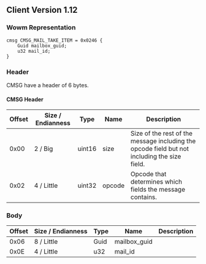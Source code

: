 ## Client Version 1.12

### Wowm Representation
```rust,ignore
cmsg CMSG_MAIL_TAKE_ITEM = 0x0246 {
    Guid mailbox_guid;    
    u32 mail_id;    
}
```
### Header
CMSG have a header of 6 bytes.

#### CMSG Header
| Offset | Size / Endianness | Type   | Name   | Description |
| ------ | ----------------- | ------ | ------ | ----------- |
| 0x00   | 2 / Big           | uint16 | size   | Size of the rest of the message including the opcode field but not including the size field.|
| 0x02   | 4 / Little        | uint32 | opcode | Opcode that determines which fields the message contains.|
### Body
| Offset | Size / Endianness | Type | Name | Description |
| ------ | ----------------- | ---- | ---- | ----------- |
| 0x06 | 8 / Little | Guid | mailbox_guid |  |
| 0x0E | 4 / Little | u32 | mail_id |  |
